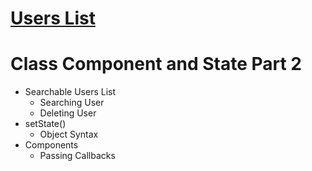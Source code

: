 # [Users List](https://sspuserslist.ccbp.tech/)

# Class Component and State Part 2

- Searchable Users List
  - Searching User
  - Deleting User
- setState() 
  - Object Syntax
- Components
  - Passing Callbacks
